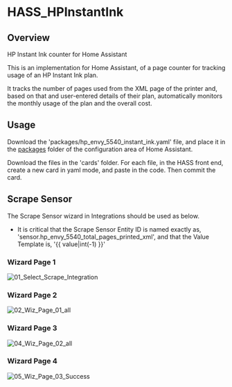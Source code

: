 # HASS_HPInstantInk
## Overview
HP Instant Ink counter for Home Assistant

This is an implementation for Home Assistant, of a page counter for tracking usage of an HP Instant Ink plan.

It tracks the number of pages used from the XML page of the printer and, based on that and user-entered details of their plan, automatically monitors the monthly usage of the plan and the overall cost.

## Usage
Download the 'packages/hp_envy_5540_instant_ink.yaml' file, and place it in the [packages](https://www.home-assistant.io/docs/configuration/packages/) folder of the configuration area of Home Assistant.

Download the files in the 'cards' folder.  For each file, in the HASS front end, create a new card in yaml mode, and paste in the code. Then commit the card.

## Scrape Sensor
The Scrape Sensor wizard in Integrations should be used as below. 
- It is critical that the Scrape Sensor Entity ID is named exactly as, 'sensor.hp_envy_5540_total_pages_printed_xml', and that the Value Template is, '{{ value|int(-1) }}'

### Wizard Page 1
![01_Select_Scrape_Integration](https://github.com/EventuallyFixed/HASS_HPInstantInk/assets/39234149/fab2345e-0fc0-4bf9-876e-c74513e5f9d9)

### Wizard Page 2
![02_Wiz_Page_01_all](https://github.com/EventuallyFixed/HASS_HPInstantInk/assets/39234149/665e936b-dbcd-489e-8448-cfbd14d4b02e)

### Wizard Page 3
![04_Wiz_Page_02_all](https://github.com/EventuallyFixed/HASS_HPInstantInk/assets/39234149/51e5129a-c017-4506-8af7-5cf7e8c1c7dc)

### Wizard Page 4
![05_Wiz_Page_03_Success](https://github.com/EventuallyFixed/HASS_HPInstantInk/assets/39234149/2344c559-1e74-486c-a681-0bcd1eb92b6a)



















 
